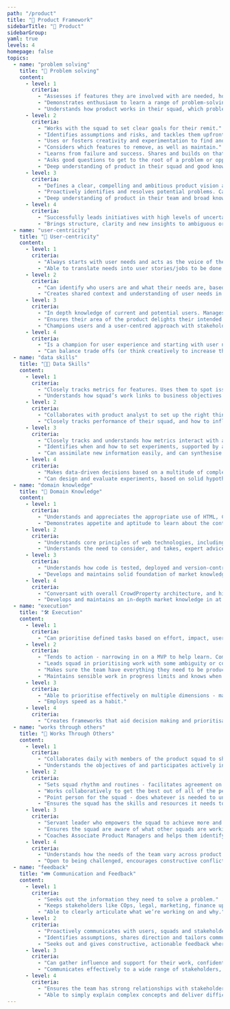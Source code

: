 ```yaml
---
path: "/product"
title: "🚀 Product Framework"
sidebarTitle: "🚀 Product"
sidebarGroup:
yaml: true
levels: 4
homepage: false
topics:
  - name: "problem solving"
    title: "🧠 Problem solving"
    content:
      - level: 1
        criteria:
          - "Assesses if features they are involved with are needed, how it solves customer problems and how it contributes to a measurable business objective."
          - "Demonstrates enthusiasm to learn a range of problem-solving techniques and practices."
          - "Understands how product works in their squad, which problems it solves and how it is performing."
      - level: 2
        criteria:
          - "Works with the squad to set clear goals for their remit."
          - "Identifies assumptions and risks, and tackles them upfront, testing and learning in increments."
          - "Uses or fosters creativity and experimentation to find and solve problems."
          - "Considers which features to remove, as well as maintain."
          - "Learns from failure and success. Shares and builds on that learning."
          - "Asks good questions to get to the root of a problem or opportunity."
          - "Deep understanding of product in their squad and good knowledge of product in team."
      - level: 3
        criteria:
          - "Defines a clear, compelling and ambitious product vision and strategy for their remit. Strategy leads to high-performing product experience that delights users."
          - "Proactively identifies and resolves potential problems. Can employ the right (one of many approaches) for the product and problem."
          - "Deep understanding of product in their team and broad knowledge of overall product."
      - level: 4
        criteria:
          - "Successfully leads initiatives with high levels of uncertainty, from discovery to successful adoption or retirement."
          - "Brings structure, clarity and new insights to ambiguous or complex problems. Can often find ways to make it possible to ‘do both’ by reframing problem or approach."
  - name: "user-centricity"
    title: "🙍 User-centricity"
    content:
      - level: 1
        criteria:
          - "Always starts with user needs and acts as the voice of the user within their squad."
          - "Able to translate needs into user stories/jobs to be done. Ensures that anything shipped meets users needs. Understands the fidelity needed for different stages of rollout."
      - level: 2
        criteria:
          - "Can identify who users are and what their needs are, based on evidence. Regularly engages with users and can carry out usability testing unassisted."
          - "Creates shared context and understanding of user needs in their squad. Helps their squad to identify and solve user problems, instead of jumping to features. Ensures that solutions to problems are delightful and high quality."
      - level: 3
        criteria:
          - "In depth knowledge of current and potential users. Manages trade-offs between user needs."
          - "Ensures their area of the product delights their intended audiences and forms a coherent experience with other features."
          - "Champions users and a user-centred approach with stakeholders."
      - level: 4
        criteria:
          - "Is a champion for user experience and starting with user needs - helps senior stakeholders and team members to understand the value of this approach."
          - "Can balance trade offs (or think creatively to increase the pie) between user need and business need."
  - name: "data skills"
    title: "👨‍💻 Data Skills"
    content:
      - level: 1
        criteria:
          - "Closely tracks metrics for features. Uses them to spot issues and measure success."
          - "Understands how squad’s work links to business objectives and key performance indicators."
      - level: 2
        criteria:
          - "Collaborates with product analyst to set up the right things to track. Understand what a metric actually measures and how reliable/direct it is."
          - "Closely tracks performance of their squad, and how to influence it. Draws reliable conclusions from qualitative and quantitative data."
      - level: 3
        criteria:
          - "Closely tracks and understands how metrics interact with and impact other group/business metrics."
          - "Identifies when and how to set experiments, supported by a product data analyst. Incorporates results into future iterations."
          - "Can assimilate new information easily, and can synthesise qualitative and quantitative inputs to form reliable insights into user needs and behaviour."
      - level: 4
        criteria:
          - "Makes data-driven decisions based on a multitude of complex, interdependent factors."
          - "Can design and evaluate experiments, based on solid hypotheses. Proactively alters course when confidence of hitting goals is low."
  - name: "domain knowledge"
    title: "💭 Domain Knowledge"
    content:
      - level: 1
        criteria:
          - "Understands and appreciates the appropriate use of HTML, CSS, JS and native code."
          - "Demonstrates appetite and aptitude to learn about the context the product operates in."
      - level: 2
        criteria:
          - "Understands core principles of web technologies, including HTTP(S)-based interactions between front-end clients and back-end servers/microservices and APIs."
          - "Understands the need to consider, and takes, expert advice. Applies the concepts correctly and demonstrates a strong interest in their area."
      - level: 3
        criteria:
          - "Understands how code is tested, deployed and version-controlled for backend microservices, native apps and web interfaces."
          - "Develops and maintains solid foundation of market knowledge in their area, proactively identifies potential issues/risks."
      - level: 4
        criteria:
          - "Conversant with overall CrowdProperty architecture, and highly knowledgeable about specific elements and services that are relevant to their area of responsibility."
          - "Develops and maintains an in-depth market knowledge in at least one area and is able to challenge experts. Identifies market opportunities or product gaps."
  - name: "execution"
    title: "🛠️ Execution"
    content:
      - level: 1
        criteria:
          - "Can prioritise defined tasks based on effort, impact, user needs and business goals."
      - level: 2
        criteria:
          - "Tends to action - narrowing in on a MVP to help learn. Comfortable with releasing uncomfortable first versions (done is better than perfect)."
          - "Leads squad in prioritising work with some ambiguity or competing demands."
          - "Makes sure the team have everything they need to be productive."
          - "Maintains sensible work in progress limits and knows when and how to say no."
      - level: 3
        criteria:
          - "Able to prioritise effectively on multiple dimensions - makes sure the urgent doesn’t always outdo the important; that there is a balance between new work, maintenance, fixing issues; long- and short-term work."
          - "Employs speed as a habit."
      - level: 4
        criteria:
          - "Creates frameworks that aid decision making and prioritisation."
  - name: "works through others"
    title: "🤝 Works Through Others"
    content:
      - level: 1
        criteria:
          - "Collaborates daily with members of the product squad to ship and iterate."
          - "Understands the objectives of and participates actively in team ceremonies. Prepared and organised to make the most of squad time."
      - level: 2
        criteria:
          - "Sets squad rhythm and routines - facilitates agreement on how they all work together to discover, define and ship features or experiments to meet their goals."
          - "Works collaboratively to get the best out of all of the people in their squad, involving all disciplines throughout. Takes proactive steps to build and maintain team health, e.g. resolve conflict, counter inertia."
          - "Point person for the squad - does whatever is needed to unblock or support the squad and their delivery. Escalates and delegates appropriately."
          - "Ensures the squad has the skills and resources it needs to ship autonomously."
      - level: 3
        criteria:
          - "Servant leader who empowers the squad to achieve more and be ambitious (test sooner, generate more ideas, think broadly), valuing outcome over output."
          - "Ensures the squad are aware of what other squads are working on and how that relates to their squad’s goals."
          - "Coaches Associate Product Managers and helps them identify and achieve personal development goals."
      - level: 4
        criteria:
          - "Understands how the needs of the team vary across product and team lifecycle and adapts accordingly."
          - "Open to being challenged, encourages constructive conflict and maximises the talent of others. Makes the squad “missionaries, not mercenaries”."
  - name: "feedback"
    title: "👪 Communication and Feedback"
    content:
      - level: 1
        criteria:
          - "Seeks out the information they need to solve a problem."
          - "Keeps stakeholders like COps, legal, marketing, finance updated on progress and ensures they have what they need."
          - "Able to clearly articulate what we’re working on and why."
      - level: 2
        criteria:
          - "Proactively communicates with users, squads and stakeholders."
          - "Identifies assumptions, shares direction and tailors communication to audience."
          - "Seeks out and gives constructive, actionable feedback where valuable."
      - level: 3
        criteria:
          - "Can gather influence and support for their work, confidently debating and defending their decisions and approach."
          - "Communicates effectively to a wide range of stakeholders, e.g. sharing update with ExCo/all hands or community."
      - level: 4
        criteria:
          - "Ensures the team has strong relationships with stakeholders, fully recognises their constraints and concerns and creates mutual recognition and trust."
          - "Able to simply explain complex concepts and deliver difficult messages clearly."
---
```

